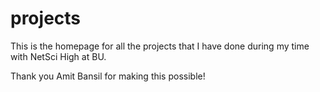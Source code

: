 projects
========

This is the homepage for all the projects that I have done during my time with NetSci High at BU.

Thank you Amit Bansil for making this possible!
